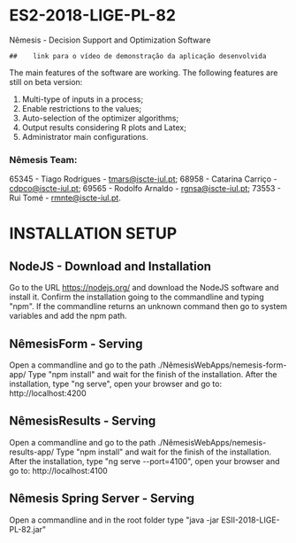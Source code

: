 # ES2-2018-LIGE-PL-82
Nêmesis - Decision Support and Optimization Software

    ##    link para o vídeo de demonstração da aplicação desenvolvida

The main features of the software are working.
The following features are still on beta version:
1. Multi-type of inputs in a process;
2. Enable restrictions to the values;
3. Auto-selection of the optimizer algorithms;
4. Output results considering R plots and Latex;
5. Administrator main configurations.

### Nêmesis Team:

65345 - Tiago Rodrigues - tmars@iscte-iul.pt;
68958 - Catarina Carriço - cdpco@iscte-iul.pt;
69565 - Rodolfo Arnaldo - rgnsa@iscte-iul.pt;
73553 - Rui Tomé - rmnte@iscte-iul.pt.


# INSTALLATION SETUP
## NodeJS - Download and Installation
Go to the URL https://nodejs.org/ and download the NodeJS software and install it.
Confirm the installation going to the commandline and typing "npm".
If the commandline returns an unknown command then go to system variables and add the npm path.

## NêmesisForm - Serving
Open a commandline and go to the path ./NêmesisWebApps/nemesis-form-app/
Type "npm install" and wait for the finish of the installation.
After the installation, type "ng serve", open your browser and go to: http://localhost:4200

## NêmesisResults - Serving
Open a commandline and go to the path ./NêmesisWebApps/nemesis-results-app/
Type "npm install" and wait for the finish of the installation.
After the installation, type "ng serve --port=4100", open your browser and go to: http://localhost:4100

## Nêmesis Spring Server - Serving
Open a commandline and in the root folder type "java -jar ESII-2018-LIGE-PL-82.jar"
